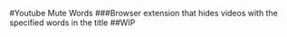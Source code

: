 #Youtube Mute Words 
###Browser extension that hides videos with the specified words in the title
##WIP
